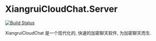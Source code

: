 ﻿# XiangruiCloudChat.Server
[![Build Status](https://dev.azure.com/xiangruikong20190439/XiangruiCloudChat/_apis/build/status/XiangruiCloudChat%20Server%20CI?branchName=master)](https://dev.azure.com/xiangruikong20190439/XiangruiCloudChat/_build/latest?definitionId=2&branchName=master)


XiangruiCloudChat 是一个现代化的, 快速的加密聊天软件, 为加密聊天而生.